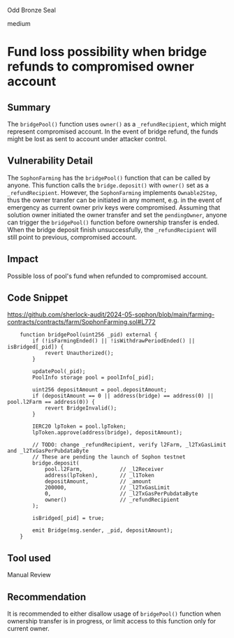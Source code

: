 Odd Bronze Seal

medium

# Fund loss possibility when bridge refunds to compromised owner account

## Summary

The `bridgePool()` function uses `owner()` as a `_refundRecipient`, which might represent compromised account. In the event of bridge refund, the funds might be lost as sent to account under attacker control.

## Vulnerability Detail

The `SophonFarming` has the `bridgePool()` function that can be called by anyone. This function calls the `bridge.deposit()` with `owner()` set as a `_refundRecipient`. However, the `SophonFarming` implements `Ownable2Step`, thus the owner transfer can be initiated in any moment, e.g. in the event of emergency as current owner priv keys were compromised. Assuming that solution owner initiated the owner transfer and set the `pendingOwner`, anyone can trigger the `bridgePool()` function before ownership transfer is ended. When the bridge deposit finish unsuccessfully, the `_refundRecipient` will still point to previous, compromised account.

## Impact

Possible loss of pool's fund when refunded to compromised account.

## Code Snippet

https://github.com/sherlock-audit/2024-05-sophon/blob/main/farming-contracts/contracts/farm/SophonFarming.sol#L772

```solidity
    function bridgePool(uint256 _pid) external {
        if (!isFarmingEnded() || !isWithdrawPeriodEnded() || isBridged[_pid]) {
            revert Unauthorized();
        }

        updatePool(_pid);
        PoolInfo storage pool = poolInfo[_pid];

        uint256 depositAmount = pool.depositAmount;
        if (depositAmount == 0 || address(bridge) == address(0) || pool.l2Farm == address(0)) {
            revert BridgeInvalid();
        }

        IERC20 lpToken = pool.lpToken;
        lpToken.approve(address(bridge), depositAmount);

        // TODO: change _refundRecipient, verify l2Farm, _l2TxGasLimit and _l2TxGasPerPubdataByte
        // These are pending the launch of Sophon testnet
        bridge.deposit(
            pool.l2Farm,            // _l2Receiver
            address(lpToken),       // _l1Token
            depositAmount,          // _amount
            200000,                 // _l2TxGasLimit
            0,                      // _l2TxGasPerPubdataByte
            owner()                 // _refundRecipient
        );

        isBridged[_pid] = true;

        emit Bridge(msg.sender, _pid, depositAmount);
    }
```

## Tool used

Manual Review

## Recommendation

It is recommended to either disallow usage of `bridgePool()` function when ownership transfer is in progress, or limit access to this function only for current owner.